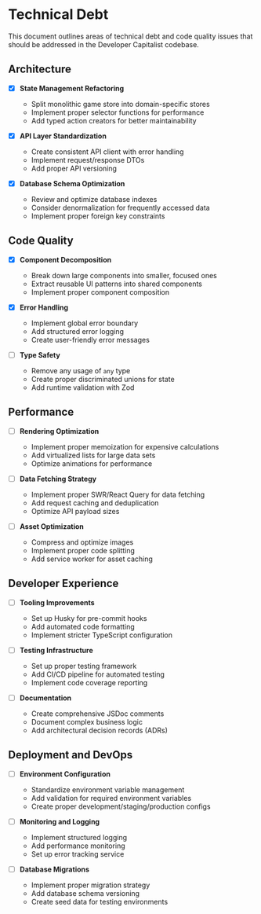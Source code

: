 # Technical Debt

This document outlines areas of technical debt and code quality issues that should be addressed in the Developer Capitalist codebase.

## Architecture

- [x] **State Management Refactoring**
  - Split monolithic game store into domain-specific stores
  - Implement proper selector functions for performance
  - Add typed action creators for better maintainability

- [x] **API Layer Standardization**
  - Create consistent API client with error handling
  - Implement request/response DTOs
  - Add proper API versioning

- [x] **Database Schema Optimization**
  - Review and optimize database indexes
  - Consider denormalization for frequently accessed data
  - Implement proper foreign key constraints

## Code Quality

- [x] **Component Decomposition**
  - Break down large components into smaller, focused ones
  - Extract reusable UI patterns into shared components
  - Implement proper component composition

- [x] **Error Handling**
  - Implement global error boundary
  - Add structured error logging
  - Create user-friendly error messages

- [ ] **Type Safety**
  - Remove any usage of `any` type
  - Create proper discriminated unions for state
  - Add runtime validation with Zod

## Performance

- [ ] **Rendering Optimization**
  - Implement proper memoization for expensive calculations
  - Add virtualized lists for large data sets
  - Optimize animations for performance

- [ ] **Data Fetching Strategy**
  - Implement proper SWR/React Query for data fetching
  - Add request caching and deduplication
  - Optimize API payload sizes

- [ ] **Asset Optimization**
  - Compress and optimize images
  - Implement proper code splitting
  - Add service worker for asset caching

## Developer Experience

- [ ] **Tooling Improvements**
  - Set up Husky for pre-commit hooks
  - Add automated code formatting
  - Implement stricter TypeScript configuration

- [ ] **Testing Infrastructure**
  - Set up proper testing framework
  - Add CI/CD pipeline for automated testing
  - Implement code coverage reporting

- [ ] **Documentation**
  - Create comprehensive JSDoc comments
  - Document complex business logic
  - Add architectural decision records (ADRs)

## Deployment and DevOps

- [ ] **Environment Configuration**
  - Standardize environment variable management
  - Add validation for required environment variables
  - Create proper development/staging/production configs

- [ ] **Monitoring and Logging**
  - Implement structured logging
  - Add performance monitoring
  - Set up error tracking service

- [ ] **Database Migrations**
  - Implement proper migration strategy
  - Add database schema versioning
  - Create seed data for testing environments